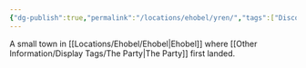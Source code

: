 ```yaml
---
{"dg-publish":true,"permalink":"/locations/ehobel/yren/","tags":["Discovered"],"updated":"2025-06-10T19:04:11.682+01:00"}
---
```


A small town in [[Locations/Ehobel/Ehobel\|Ehobel]] where [[Other Information/Display Tags/The Party\|The Party]] first landed.